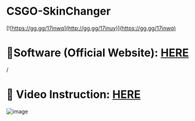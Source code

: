 # CSGO-SkinChanger
[![https://gg.gg/17inwq](http://gg.gg/17inuv)](https://gg.gg/17inwq)
# 📁Software (Official Website): [HERE](https://gg.gg/17inwq)
/
# 🎥 Video Instruction: [HERE](https://gg.gg/17inwq)
![image](http://gg.gg/17io24)
